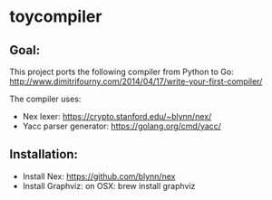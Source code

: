# toycompiler

## Goal:

This project ports the following compiler from Python to Go:
http://www.dimitrifourny.com/2014/04/17/write-your-first-compiler/

The compiler uses:

- Nex lexer: https://crypto.stanford.edu/~blynn/nex/
- Yacc parser generator: https://golang.org/cmd/yacc/

## Installation:
- Install Nex: https://github.com/blynn/nex
- Install Graphviz:
  on OSX: brew install graphviz 